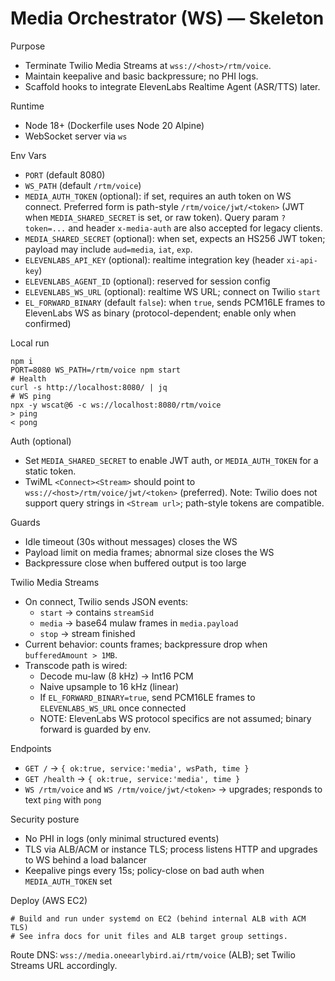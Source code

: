 # Media Orchestrator (WS) — Skeleton

Purpose
- Terminate Twilio Media Streams at `wss://<host>/rtm/voice`.
- Maintain keepalive and basic backpressure; no PHI logs.
- Scaffold hooks to integrate ElevenLabs Realtime Agent (ASR/TTS) later.

Runtime
- Node 18+ (Dockerfile uses Node 20 Alpine)
- WebSocket server via `ws`

Env Vars
- `PORT` (default 8080)
- `WS_PATH` (default `/rtm/voice`)
- `MEDIA_AUTH_TOKEN` (optional): if set, requires an auth token on WS connect. Preferred form is path-style `/rtm/voice/jwt/<token>` (JWT when `MEDIA_SHARED_SECRET` is set, or raw token). Query param `?token=...` and header `x-media-auth` are also accepted for legacy clients.
- `MEDIA_SHARED_SECRET` (optional): when set, expects an HS256 JWT token; payload may include `aud=media`, `iat`, `exp`.
- `ELEVENLABS_API_KEY` (optional): realtime integration key (header `xi-api-key`)
- `ELEVENLABS_AGENT_ID` (optional): reserved for session config
- `ELEVENLABS_WS_URL` (optional): realtime WS URL; connect on Twilio `start`
- `EL_FORWARD_BINARY` (default `false`): when `true`, sends PCM16LE frames to ElevenLabs WS as binary (protocol-dependent; enable only when confirmed)

Local run
```
npm i
PORT=8080 WS_PATH=/rtm/voice npm start
# Health
curl -s http://localhost:8080/ | jq
# WS ping
npx -y wscat@6 -c ws://localhost:8080/rtm/voice
> ping
< pong
```

Auth (optional)
- Set `MEDIA_SHARED_SECRET` to enable JWT auth, or `MEDIA_AUTH_TOKEN` for a static token.
- TwiML `<Connect><Stream>` should point to `wss://<host>/rtm/voice/jwt/<token>` (preferred). Note: Twilio does not support query strings in `<Stream url>`; path-style tokens are compatible.

Guards
- Idle timeout (30s without messages) closes the WS
- Payload limit on media frames; abnormal size closes the WS
- Backpressure close when buffered output is too large

Twilio Media Streams
- On connect, Twilio sends JSON events:
  - `start` → contains `streamSid`
  - `media` → base64 mulaw frames in `media.payload`
  - `stop`  → stream finished
- Current behavior: counts frames; backpressure drop when `bufferedAmount > 1MB`.
- Transcode path is wired:
  - Decode mu-law (8 kHz) → Int16 PCM
  - Naive upsample to 16 kHz (linear)
  - If `EL_FORWARD_BINARY=true`, send PCM16LE frames to `ELEVENLABS_WS_URL` once connected
  - NOTE: ElevenLabs WS protocol specifics are not assumed; binary forward is guarded by env.

Endpoints
- `GET /` → `{ ok:true, service:'media', wsPath, time }`
- `GET /health` → `{ ok:true, service:'media', time }`
- `WS /rtm/voice` and `WS /rtm/voice/jwt/<token>` → upgrades; responds to text `ping` with `pong`

Security posture
- No PHI in logs (only minimal structured events)
- TLS via ALB/ACM or instance TLS; process listens HTTP and upgrades to WS behind a load balancer
- Keepalive pings every 15s; policy-close on bad auth when `MEDIA_AUTH_TOKEN` set

Deploy (AWS EC2)
```
# Build and run under systemd on EC2 (behind internal ALB with ACM TLS)
# See infra docs for unit files and ALB target group settings.
```
Route DNS: `wss://media.oneearlybird.ai/rtm/voice` (ALB); set Twilio Streams URL accordingly.
